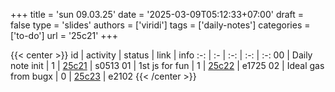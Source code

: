 +++
title = 'sun 09.03.25'
date = '2025-03-09T05:12:33+07:00'
draft = false
type = 'slides'
authors = ['viridi']
tags = ['daily-notes']
categories = ['to-do']
url = '25c21'
+++


{{< center >}}
id | activity | status | link | info
:-: | :- | :-: | :-: | :-:
00 | Daily note init     | 1 | [25c21](/notes/25c21) | s0513
01 | 1st js for fun      | 1 | [25c22](/notes/25c22) | e1725
02 | Ideal gas from bugx | 0 | [25c23](/notes/25c23) | e2102
{{< /center >}}
